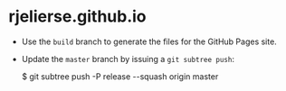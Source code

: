 rjelierse.github.io
===================

 * Use the `build` branch to generate the files for the GitHub Pages site.
 * Update the `master` branch by issuing a `git subtree push`:

     $ git subtree push -P release --squash origin master
 
